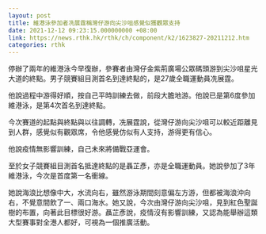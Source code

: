 ```yaml
---
layout: post
title: 維港泳參加者冼展霆稱灣仔游向尖沙咀感覺似獲觀眾支持
date: 2021-12-12 09:23:15.000000000 +08:00
link: https://news.rthk.hk/rthk/ch/component/k2/1623827-20211212.htm
categories: rthk
---
```


停辦了兩年的維港泳今早復辦，參賽者由灣仔金紫荊廣場公眾碼頭游到尖沙咀星光大道的終點。男子競賽組目測首名到達終點的，是27歲全職運動員冼展霆。

他說過程中游得好順，按自己平時訓練去做，前段大膽地游。他說已是第6度參加維港泳，是第4次首名到達終點。

今次賽道的起點與終點與以往調轉，冼展霆說，從灣仔游向尖沙咀可以較近距離見到人群，感覺似有觀眾席，令他感覺仿似有人支持，游得更有信心。

他說疫情無影響訓練，自己未來將備戰亞運會。

至於女子競賽組目測首名抵達終點的是聶芷彥，亦是全職運動員。她說參加了3年維港泳，今次是首度第一名衝線。

她說海浪比想像中大，水流向右，雖然游泳期間刻意偏左方游，但都被海浪沖向右，不覺意間飲了一、兩口海水。她又說，今次由灣仔游向尖沙咀，見到紅色聖誕樹的布置，向著此目標很好游。聶芷彥說，疫情沒有影響訓練，又認為能舉辦這類大型賽事對全港人都好，可視為一個推廣活動。
